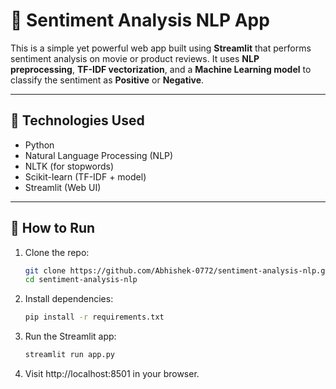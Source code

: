 # 💬 Sentiment Analysis NLP App

This is a simple yet powerful web app built using **Streamlit** that performs sentiment analysis on movie or product reviews. It uses **NLP preprocessing**, **TF-IDF vectorization**, and a **Machine Learning model** to classify the sentiment as **Positive** or **Negative**.

---

## 🧠 Technologies Used

- Python
- Natural Language Processing (NLP)
- NLTK (for stopwords)
- Scikit-learn (TF-IDF + model)
- Streamlit (Web UI)

---

## 🚀 How to Run

1. Clone the repo:
   ```bash
   git clone https://github.com/Abhishek-0772/sentiment-analysis-nlp.git
   cd sentiment-analysis-nlp

2. Install dependencies:
   ```bash
   pip install -r requirements.txt

3. Run the Streamlit app:
   ```bash
   streamlit run app.py

4. Visit http://localhost:8501 in your browser.


